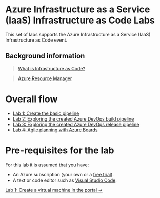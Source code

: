 # Azure Infrastructure as a Service (IaaS) Infrastructure as Code Labs

This set of labs supports the Azure Infrastructure as a Service (IaaS) Infrastructure as Code event.

## Background information

>[What is Infrastructure as Code?](https://docs.microsoft.com/en-us/azure/devops/learn/what-is-infrastructure-as-code)

>[Azure Resource Manager](https://docs.microsoft.com/en-us/azure/azure-resource-manager/resource-group-overview)

# Overall flow

- [Lab 1: Create the basic pipeline](https://github.com/gidavies/AzureDevOpsLab/blob/master/AzureDevOpsLab1.md)
- [Lab 2: Exploring the created Azure DevOps build pipeline](https://github.com/gidavies/AzureDevOpsLab/blob/master/AzureDevOpsLab2.md)
- [Lab 3: Exploring the created Azure DevOps release pipeline](https://github.com/gidavies/AzureDevOpsLab/blob/master/AzureDevOpsLab3.md)
- [Lab 4: Agile planning with Azure Boards](https://github.com/gidavies/AzureDevOpsLab/blob/master/AzureDevOpsLab4.md)

# Pre-requisites for the lab

For this lab it is assumed that you have:
- An Azure subscription (your own or a [free trial](https://azure.microsoft.com/en-us/free/)).
- A text or code editor such as [Visual Studio Code](https://code.visualstudio.com/). 

[Lab 1: Create a virtual machine in the portal ->](https://github.com/gidavies/AzureIaaSInfraLab/blob/master/IaasIaCLab1.md)
